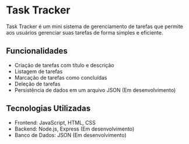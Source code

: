 # Task Tracker
Task Tracker é um mini sistema de gerenciamento de tarefas que permite aos usuários gerenciar suas tarefas de forma simples e eficiente.

## Funcionalidades
- Criação de tarefas com título e descrição
- Listagem de tarefas
- Marcação de tarefas como concluídas
- Deleção de tarefas
- Persistência de dados em um arquivo JSON (Em desenvolvimento)

## Tecnologias Utilizadas
- Frontend: JavaScript, HTML, CSS
- Backend: Node.js, Express (Em desenvolvimento)
- Banco de Dados: JSON (Em desenvolvimento)


